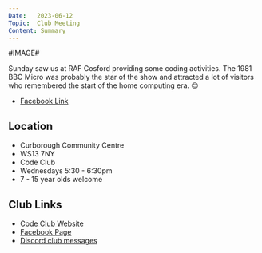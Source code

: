 ```yaml
---
Date:   2023-06-12
Topic:  Club Meeting
Content: Summary
---
```

#IMAGE#

Sunday saw us at RAF Cosford providing some coding activities. The 1981 BBC Micro was probably the star of the show and attracted a lot of visitors who remembered the start of the home computing era. 😊

* [Facebook Link](https://www.facebook.com/720665616418529/posts/767816035036820)

## Location

* Curborough Community Centre
* WS13 7NY
* Code Club
* Wednesdays 5:30 - 6:30pm
* 7 - 15 year olds welcome

## Club Links

* [Code Club Website](https://lichfield-code-club.github.io/)
* [Facebook Page](https://www.facebook.com/LichfieldCoders)
* [Discord club messages](https://discord.gg/szz6xGK)
